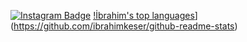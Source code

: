 



[![Instagram Badge](https://img.shields.io/badge/-Instagram-C13584?style=flat-quare&labelColor=C13584&logo=instagram&logoColor=white&link=link)](https://www.instagram.com/ibrahim_keser_07/)
[!İbrahim's top languages](https://github-readme-stats.vercel.app/api/top-langs/?username=ibrahimkeser&theme=blue-green)](https://github.com/ibrahimkeser/github-readme-stats)
